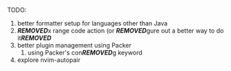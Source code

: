 TODO:

1. better formatter setup for languages other than Java
1. ***REMOVED***x range code action (or ***REMOVED***gure out a better way to do it***REMOVED***
1. better plugin management using Packer
    1. using Packer's con***REMOVED***g keyword
1. explore nvim-autopair
